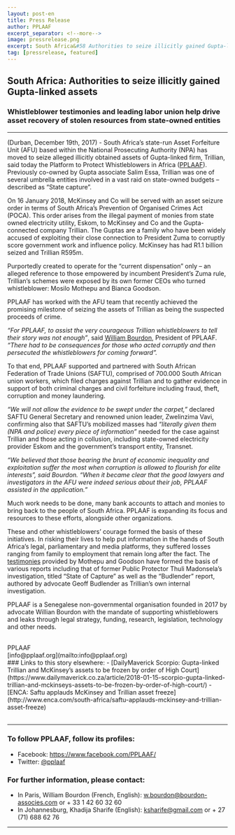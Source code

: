 ```yaml
---
layout: post-en
title: Press Release
author: PPLAAF
excerpt_separator: <!--more-->
image: pressrelease.png
excerpt: South Africa&#58 Authorities to seize illicitly gained Gupta-linked assets. Whistleblower testimonies and leading labor union help drive asset recovery of stolen resources from state-owned entities
tag: [pressrelease, featured]
---
```


<!-- <img class="img-responsive img-post center-block" src="/img/posts/saftu.jpg">  -->
<!-- <br> -->
## South Africa: Authorities to seize illicitly gained Gupta-linked assets
### Whistleblower testimonies and leading labor union help drive asset recovery of stolen resources from state-owned entities

---

(Durban, December 19th, 2017) - South Africa’s state-run Asset Forfeiture Unit (AFU) based within the National Prosecuting Authority (NPA) has moved to seize alleged illicitly obtained assets of Gupta-linked firm, Trillian, said today the Platform to Protect Whistleblowers in Africa ([PPLAAF](https://pplaaf.org/)). Previously co-owned by Gupta associate Salim Essa, Trillian was one of several umbrella entities involved in a vast raid on state-owned budgets – described as “State capture”. 

On 16 January 2018, McKinsey and Co will be served with an asset seizure order in terms of South Africa’s Prevention of Organised Crimes Act (POCA). This order arises from the illegal payment of monies from state owned electricity utility, Eskom, to McKinsey and Co and the Gupta-connected company Trillian. The Guptas are a family who have been widely accused of exploiting their close connection to President Zuma to corruptly score government work and influence policy. McKinsey has had R1.1 billion seized and Trillian R595m.

Purportedly created to operate for the “current dispensation” only – an alleged reference to those empowered by incumbent President’s Zuma rule, Trillian’s schemes were exposed by its own former CEOs who turned whistleblower: Mosilo Mothepu and Bianca Goodson.

PPLAAF has worked with the AFU team that recently achieved the promising milestone of seizing the assets of Trillian as being the suspected proceeds of crime. 

_“For PPLAAF, to assist the very courageous Trillian whistleblowers to tell their story was not enough”_, said [William Bourdon](https://pplaaf.org/who-we-are.html), President of PPLAAF. _“There had to be consequences for those who acted corruptly and then persecuted the whistleblowers for coming forward”._

To that end, PPLAAF supported and partnered with South African Federation of Trade Unions (SAFTU), comprised of 700.000 South African union workers, which filed charges against Trillian and to gather evidence in support of both criminal charges and civil forfeiture including fraud, theft, corruption and money laundering. 

_“We will not allow the evidence to be swept under the carpet,”_ declared SAFTU General Secretary and renowned union leader, Zwelinzima Vavi, confirming also that SAFTU’s mobilized masses had _“literally given them (NPA and police) every piece of information”_ needed for the case against Trillian and those acting in collusion, including state-owned electricity provider Eskom and the government’s transport entity, Transnet.

_“We believed that those bearing the brunt of economic inequality and exploitation suffer the most when corruption is allowed to flourish for elite interests”, said Bourdon. “When it became clear that the good lawyers and investigators in the AFU were indeed serious about their job, PPLAAF assisted in the application.”_

Much work needs to be done, many bank accounts to attach and monies to bring back to the people of South Africa. PPLAAF is expanding its focus and resources to these efforts, alongside other organizations. 

These and other whistleblowers’ courage formed the basis of these initiatives. In risking their lives to help put information in the hands of South Africa’s legal, parliamentary and media platforms, they suffered losses ranging from family to employment that remain long after the fact. The [testimonies](https://pplaaf.org/2017/11/10/capture-revelations.html) provided by Mothepu and Goodson have formed the basis of various reports including that of former Public Protector Thuli Madonsela’s investigation, titled “State of Capture” as well as the “Budlender” report, authored by advocate Geoff Budlender as Trillian’s own internal investigation. 

PPLAAF is a Senegalese non-governmental organisation founded in 2017 by advocate Willian Bourdon with the mandate of supporting whistleblowers and leaks through legal strategy, funding, research, legislation, technology and other needs. 

<br>
PPLAAF <br>
[info@pplaaf.org](mailto:info@pplaaf.org)

<br>
### Links to this story elsewhere:
- [DailyMaverick Scorpio: Gupta-linked Trillian and McKinsey’s assets to be frozen by order of High Court](https://www.dailymaverick.co.za/article/2018-01-15-scorpio-gupta-linked-trillian-and-mckinseys-assets-to-be-frozen-by-order-of-high-court/)
- [ENCA: Saftu applauds McKinsey and Trillian asset freeze](http://www.enca.com/south-africa/saftu-applauds-mckinsey-and-trillian-asset-freeze)

<br>
<br>

----------------------

### To follow PPLAAF, follow its profiles:
- Facebook: <https://www.facebook.com/PPLAAF/>
- Twitter: [@pplaaf](https://twitter.com/pplaaf)

### For further information, please contact:
- In Paris, William Bourdon (French, English): [w.bourdon@bourdon-associes.com](mailto:w.bourdon@bourdon-associes.com) or + 33 1 42 60 32 60
- In Johannesburg, Khadija Sharife (English): [ksharife@gmail.com](mailto:ksharife@gmail.com) or + 27 (71) 688 62 76 




-----
